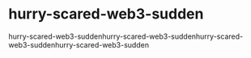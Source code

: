 # hurry-scared-web3-sudden
hurry-scared-web3-suddenhurry-scared-web3-suddenhurry-scared-web3-suddenhurry-scared-web3-sudden

